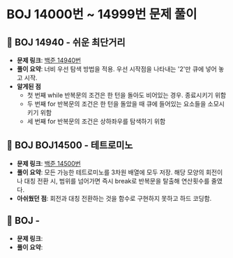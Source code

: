 # BOJ 14000번 ~ 14999번 문제 풀이

## 📌 BOJ 14940 - 쉬운 최단거리
- **문제 링크**: [백준 14940번](https://www.acmicpc.net/problem/14940)
- **풀이 요약**: 너비 우선 탐색 방법을 적용. 우선 시작점을 나타내는 '2'만 큐에 넣어 놓고 시작.
- **알게된 점**
  - 첫 번째 while 반복문의 조건은 한 턴을 돌아도 비어있는 경우. 종료시키기 위함
  - 두 번째 for 반복문의 조건은 한 턴을 돌았을 때 큐에 들어있는 요소들을 소모시키기 위함
  - 세 번째 for 반복문의 조건은 상하좌우를 탐색하기 위함

## 📌 BOJ BOJ14500 - 테트로미노
- **문제 링크**: [백준 14500번](https://www.acmicpc.net/problem/14500)
- **풀이 요약**: 모든 가능한 테트로미노를 3차원 배열에 모두 저장. 해당 모양의 회전이나 대칭 전환 시, 범위를 넘어가면 즉시 break로 반복문을 탈출해 연산횟수를 줄였다.
- **아쉬웠던 점**: 회전과 대칭 전환하는 것을 함수로 구현하지 못하고 하드 코딩함.

## 📌 BOJ  -
- **문제 링크**:
- **풀이 요약**: 
